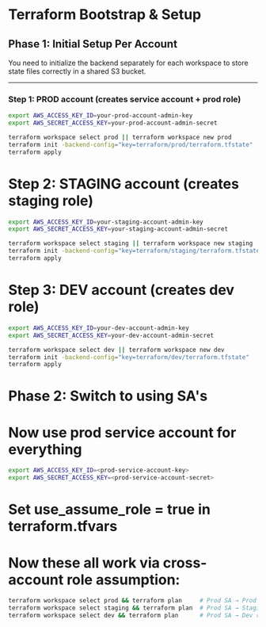 # Terraform Bootstrap & Setup

## Phase 1: Initial Setup Per Account

You need to initialize the backend separately for each workspace to store state files correctly in a shared S3 bucket.

---

### Step 1: PROD account (creates service account + prod role)

```bash
export AWS_ACCESS_KEY_ID=your-prod-account-admin-key
export AWS_SECRET_ACCESS_KEY=your-prod-account-admin-secret

terraform workspace select prod || terraform workspace new prod
terraform init -backend-config="key=terraform/prod/terraform.tfstate"
terraform apply
```

# Step 2: STAGING account (creates staging role)
```bash
export AWS_ACCESS_KEY_ID=your-staging-account-admin-key
export AWS_SECRET_ACCESS_KEY=your-staging-account-admin-secret

terraform workspace select staging || terraform workspace new staging
terraform init -backend-config="key=terraform/staging/terraform.tfstate"
terraform apply
```

# Step 3: DEV account (creates dev role)
```bash
export AWS_ACCESS_KEY_ID=your-dev-account-admin-key  
export AWS_SECRET_ACCESS_KEY=your-dev-account-admin-secret

terraform workspace select dev || terraform workspace new dev
terraform init -backend-config="key=terraform/dev/terraform.tfstate"
terraform apply
```


# Phase 2: Switch to using SA's

# Now use prod service account for everything
```bash
export AWS_ACCESS_KEY_ID=<prod-service-account-key>
export AWS_SECRET_ACCESS_KEY=<prod-service-account-secret>
```
# Set use_assume_role = true in terraform.tfvars

# Now these all work via cross-account role assumption:
```bash
terraform workspace select prod && terraform plan     # Prod SA → Prod role
terraform workspace select staging && terraform plan  # Prod SA → Staging role  
terraform workspace select dev && terraform plan      # Prod SA → Dev role
```